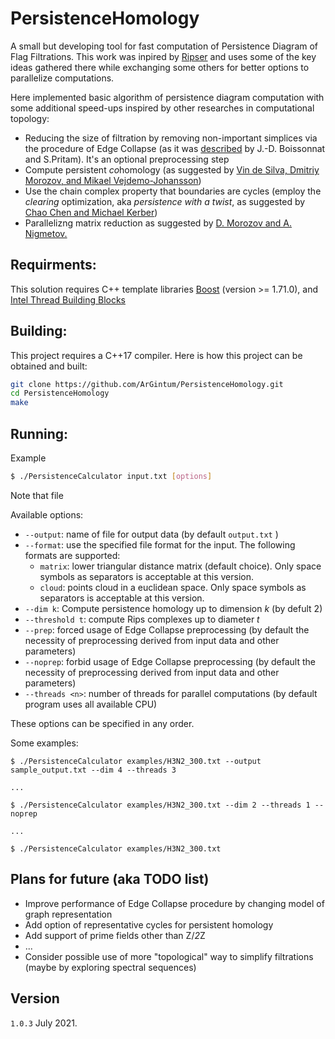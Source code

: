 # PersistenceHomology

A small but developing tool for fast computation of Persistence Diagram of Flag Filtrations. This work was inpired by [Ripser](https://github.com/Ripser/ripser) and uses some of the key ideas gathered there while exchanging some others for better options to parallelize computations.

Here implemented basic algorithm of persistence diagram computation with some additional speed-ups inspired by other researches in computational topology:
 - Reducing the size of filtration by removing non-important simplices via the procedure of Edge Collapse (as it was [described](https://hal.inria.fr/hal-02873740) by J.-D. Boissonnat and S.Pritam). It's an optional preprocessing step 
 - Compute persistent *co*homology (as suggested by [Vin de Silva, Dmitriy Morozov, and Mikael Vejdemo-Johansson](https://doi.org/10.1088/0266-5611/27/12/124003))
 - Use the chain complex property that boundaries are cycles
    (employ the *clearing* optimization, aka *persistence with a twist*, as suggested by [Chao Chen and Michael Kerber](http://www.geometrie.tugraz.at/kerber/kerber_papers/ck-phcwat-11.pdf))
 - Parallelizng matrix reduction as suggested by [D. Morozov and A. Nigmetov.](https://www.mrzv.org/publications/lockfree-persistence/spaa/)


## Requirments:
This solution requires C++ template libraries [Boost](https://www.boost.org/) (version >= 1.71.0),  and [Intel Thread Building Blocks](http://www.github.com/oneapi-src/oneTBB)

## Building:
This project requires a C++17 compiler. Here is how this project can be obtained and built:
```sh
git clone https://github.com/ArGintum/PersistenceHomology.git
cd PersistenceHomology
make
```

## Running:
Example 
```sh
$ ./PersistenceCalculator input.txt [options]
```
Note that file

Available options:
 -  `--output`: name of file for output data (by default `output.txt` )
 -  `--format`: use the specified file format for the input. The following formats are supported:  
    - `matrix`: lower triangular distance matrix (default choice). Only space symbols as separators is acceptable at this version.
    - `cloud`: points cloud in a euclidean space. Only space symbols as separators is acceptable at this version.
 -  `--dim k`: Compute persistence homology up to dimension *k* (by defult 2)
 - `--threshold t`: compute Rips complexes up to diameter *t*
 - `--prep`: forced usage of Edge Collapse preprocessing (by default the necessity of preprocessing derived from input data and other parameters)
 - `--noprep`: forbid usage of Edge Collapse preprocessing (by default the necessity of preprocessing derived from input data and other parameters)
 - `--threads <n>`: number of threads for parallel computations (by default program uses all available CPU)

These options can be specified in any order.

Some examples:
```
$ ./PersistenceCalculator examples/H3N2_300.txt --output sample_output.txt --dim 4 --threads 3

...

$ ./PersistenceCalculator examples/H3N2_300.txt --dim 2 --threads 1 --noprep

...

$ ./PersistenceCalculator examples/H3N2_300.txt
```

## Plans for future (aka TODO list)

 - Improve performance of Edge Collapse procedure by changing model of graph representation
 - Add option of representative cycles for persistent homology
 - Add support of prime fields other than Z/*2*Z 
 - ...
 - Consider possible use of more "topological" way to simplify filtrations (maybe by exploring spectral sequences)


## Version

`1.0.3` July 2021.
